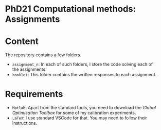 # PhD21 Computational methods: Assignments

# Content

The repository contains a few folders. 
- `assignment_n`: In each of such folders, I store the code solving each of the assignments.
- `booklet`: This folder contains the written responses to each assignment.


# Requirements
- `Matlab`: Apart from the standard tools, you need to download the *Global Optimisation Toolbox* for some of my calibration experiments.
- `LaTeX`: I use standard VSCode for that. You may need to follow their instructions. 

